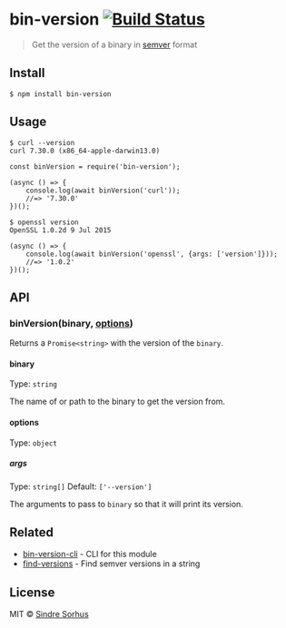bin-version [![Build Status](https://travis-ci.com/sindresorhus/bin-version.svg?branch=master)](https://travis-ci.com/sindresorhus/bin-version)
===============================================================================================================================================

> Get the version of a binary in [semver](https://github.com/npm/node-semver) format

Install
-------

    $ npm install bin-version

Usage
-----

    $ curl --version
    curl 7.30.0 (x86_64-apple-darwin13.0)

    const binVersion = require('bin-version');

    (async () => {
        console.log(await binVersion('curl'));
        //=> '7.30.0'
    })();

    $ openssl version
    OpenSSL 1.0.2d 9 Jul 2015

    (async () => {
        console.log(await binVersion('openssl', {args: ['version']}));
        //=> '1.0.2'
    })();

API
---

### binVersion(binary, [options](#options))

Returns a `Promise<string>` with the version of the `binary`.

#### binary

Type: `string`

The name of or path to the binary to get the version from.

#### options

Type: `object`

##### args

Type: `string[]` Default: `['--version']`

The arguments to pass to `binary` so that it will print its version.

Related
-------

-   [bin-version-cli](https://github.com/sindresorhus/bin-version-cli) - CLI for this module
-   [find-versions](https://github.com/sindresorhus/find-versions) - Find semver versions in a string

License
-------

MIT © [Sindre Sorhus](https://sindresorhus.com)

